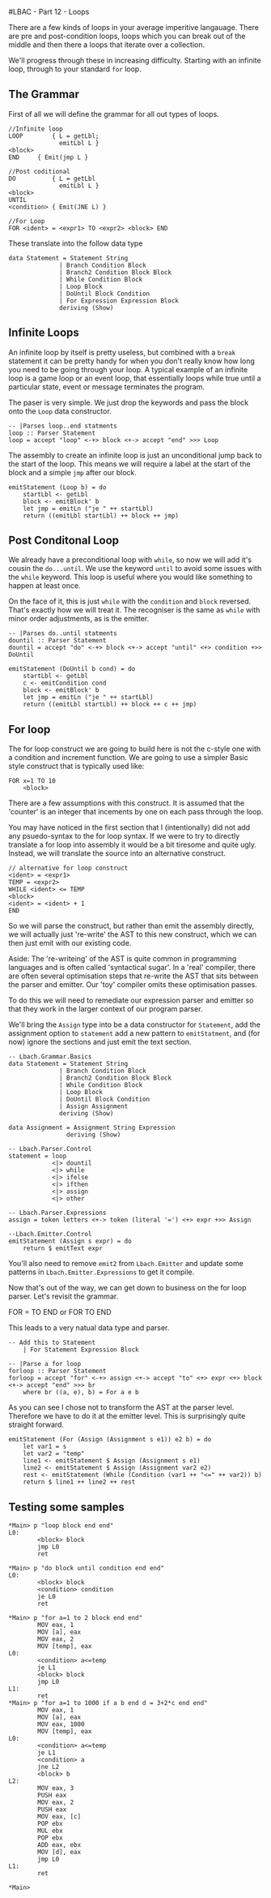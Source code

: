 #LBAC - Part 12 - Loops

There are a few kinds of loops in your average imperitive langauage.  There are pre and post-condition loops, loops which you can break out of the middle and then there a loops that iterate over a collection.

We'll progress through these in increasing difficulty. Starting with an infinite loop, through to your standard `for` loop.

## The Grammar

First of all we will define the grammar for all out types of loops.

    //Infinite loop
    LOOP        { L = getLbl;
                  emitLbl L }
    <block>
    END     { Emit(jmp L }
    
    //Post coditional
    DO          { L = getLbl
                  emitLbl L }
    <block>
    UNTIL
    <condition> { Emit(JNE L) }
    
    //For Loop
    FOR <ident> = <expr1> TO <expr2> <block> END

These translate into the follow data type

    data Statement = Statement String 
                  | Branch Condition Block
                  | Branch2 Condition Block Block
                  | While Condition Block
                  | Loop Block
                  | DoUntil Block Condition
                  | For Expression Expression Block
                  deriving (Show)

## Infinite Loops

An infinite loop by itself is pretty useless, but combined with a `break` statement it can be pretty handy for when you don't really know how long you need to be going through your loop. A typical example of an infinite loop is a game loop or an event loop, that essentially loops while true until a particular state, event or message terminates the program.

The paser is very simple. We just drop the keywords and pass the block onto the `Loop` data constructor.

    -- |Parses loop..end statments
    loop :: Parser Statement
    loop = accept "loop" <-+> block <+-> accept "end" >>> Loop

The assembly to create an infinite loop is just an unconditional jump back to the start of the loop.  This means we will require a label at the start of the block and a simple `jmp` after our block.

    emitStatement (Loop b) = do
        startLbl <- getLbl
        block <- emitBlock' b
        let jmp = emitLn ("je " ++ startLbl)
        return ((emitLbl startLbl) ++ block ++ jmp)
          
## Post Conditonal Loop

We already have a preconditional loop with `while`, so now we will add it's cousin the `do...until`. We use the keyword `until` to avoid some issues with the `while` keyword. This loop is useful where you would like something to happen at least once.

On the face of it, this is just `while` with the `condition` and `block` reversed. That's exactly how we will treat it. The recogniser is the same as `while` with minor order adjustments, as is the emitter.

    -- |Parses do..until statments
    dountil :: Parser Statement
    dountil = accept "do" <-+> block <+-> accept "until" <+> condition +>> DoUntil
    
    emitStatement (DoUntil b cond) = do
        startLbl <- getLbl
        c <- emitCondition cond
        block <- emitBlock' b
        let jmp = emitLn ("je " ++ startLbl)
        return ((emitLbl startLbl) ++ block ++ c ++ jmp)
        
## For loop

The for loop construct we are going to build here is not the c-style one with a condition and increment function. We are going to use a simpler Basic style construct that is typically used like:

    FOR x=1 TO 10
        <block>

There are a few assumptions with this construct.  It is assumed that the 'counter' is an integer that incements by one on each pass through the loop.

You may have noticed in the first section that I (intentionally) did not add any psuedo-syntax to the for loop syntax.  If we were to try to directly translate a for loop into assembly it would be a bit tiresome and quite ugly.  Instead, we will translate the source into an alternative construct.
    
    // alternative for loop construct
    <ident> = <expr1>
    TEMP = <expr2>
    WHILE <ident> <= TEMP
    <block>
    <ident> = <ident> + 1
    END
    
So we will parse the construct, but rather than emit the assembly directly, we will actually just 're-write' the AST to this new construct, which we can then just emit with our existing code.  

Aside: The 're-writeing' of the AST is quite common in programming languages and is often called 'syntactical sugar'.  In a 'real' compiler, there are often several optimisation steps that re-write the AST that sits between the parser and emitter.  Our 'toy' compiler omits these optimisation passes.

To do this we will need to remediate our expression parser and emitter so that they work in the larger context of our program parser.

We'll bring the `Assign` type into be a data constructor for `Statement`, add the assignment option to `statement` add a new pattern to `emitStatment`, and (for now) ignore the sections and just emit the text section.

    -- Lbach.Grammar.Basics
    data Statement = Statement String 
                  | Branch Condition Block
                  | Branch2 Condition Block Block
                  | While Condition Block
                  | Loop Block
                  | DoUntil Block Condition
                  | Assign Assignment
                  deriving (Show)
                  
    data Assignment = Assignment String Expression 
                    deriving (Show)

    -- Lbach.Parser.Control
    statement = loop 
                <|> dountil
                <|> while 
                <|> ifelse 
                <|> ifthen 
                <|> assign
                <|> other
                
    -- Lbach.Parser.Expressions
    assign = token letters <+-> token (literal '=') <+> expr +>> Assign

    --Lbach.Emitter.Control
    emitStatement (Assign s expr) = do
        return $ emitText expr
    
You'll also need to remove `emit2` from `Lbach.Emitter` and update some patterns in `Lbach.Emitter.Expressions` to get it compile.

Now that's out of the way, we can get down to business on the for loop parser.  Let's revisit the grammar.

FOR <ident> = <expr1> TO <expr2> <block> END
or
FOR <assign> TO <expr> <block> END

This leads to a very natual data type and parser.

    -- Add this to Statement
        | For Statement Expression Block 

    -- |Parse a for loop
    forloop :: Parser Statement		
    forloop = accept "for" <-+> assign <+-> accept "to" <+> expr <+> block <+-> accept "end" >>> br
        where br ((a, e), b) = For a e b

As you can see I chose not to transform the AST at the parser level. Therefore we have to do it at the emitter level.  This is surprisingly quite straight forward.

    emitStatement (For (Assign (Assignment s e1)) e2 b) = do
        let var1 = s
        let var2 = "temp"
        line1 <- emitStatement $ Assign (Assignment s e1)
        line2 <- emitStatement $ Assign (Assignment var2 e2)
        rest <- emitStatement (While (Condition (var1 ++ "<=" ++ var2)) b)
        return $ line1 ++ line2 ++ rest
        
## Testing some samples

    *Main> p "loop block end end"
    L0:
            <block> block
            jmp L0
            ret

    *Main> p "do block until condition end end"
    L0:
            <block> block
            <condition> condition
            je L0
            ret

    *Main> p "for a=1 to 2 block end end"
            MOV eax, 1
            MOV [a], eax
            MOV eax, 2
            MOV [temp], eax
    L0:
            <condition> a<=temp
            je L1
            <block> block
            jmp L0
    L1:
            ret
    *Main> p "for a=1 to 1000 if a b end d = 3+2*c end end"
            MOV eax, 1
            MOV [a], eax
            MOV eax, 1000
            MOV [temp], eax
    L0:
            <condition> a<=temp
            je L1
            <condition> a
            jne L2
            <block> b
    L2:
            MOV eax, 3
            PUSH eax
            MOV eax, 2
            PUSH eax
            MOV eax, [c]
            POP ebx
            MUL ebx
            POP ebx
            ADD eax, ebx
            MOV [d], eax
            jmp L0
    L1:
            ret

    *Main>